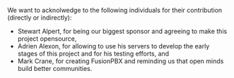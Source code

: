 We want to acknolwedge to the following individuals for their contribution (directly or indirectly):

* Stewart Alpert, for being our biggest sponsor and agreeing to make this project opensource,
* Adrien Alexon, for allowing to use his servers to develop the early stages of this project and for his testing efforts, and
* Mark Crane, for creating FusionPBX and reminding us that open minds build better communities.

